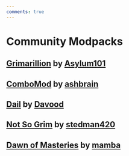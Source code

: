 ```yaml
---
comments: true
---
```


# Community Modpacks

## [Grimarillion](https://www.nexusmods.com/grimdawn/mods/79) by [Asylum101](https://forums.crateentertainment.com/u/asylum101/summary)

## [ComboMod](https://www.nexusmods.com/grimdawn/mods/129) by [ashbrain](https://forums.crateentertainment.com/u/ashbrain/summary)

## [Dail](https://www.nexusmods.com/grimdawn/mods/11) by [Davood](https://forums.crateentertainment.com/u/davood/summary)

## [Not So Grim](https://www.nexusmods.com/grimdawn/mods/39) by [stedman420](https://forums.crateentertainment.com/u/stedman420/summary)

## [Dawn of Masteries](https://www.nexusmods.com/grimdawn/mods/82) by [mamba](https://forums.crateentertainment.com/u/mamba/summary)